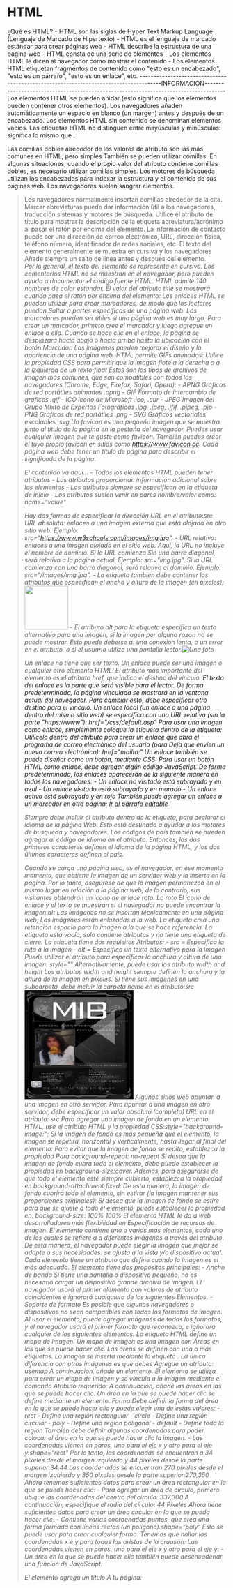 # HTML

¿Qué es HTML?
    - HTML son las siglas de Hyper Text Markup Language (Lenguaje de Marcado de Hipertexto)
    - HTML es el lenguaje de marcado estándar para crear páginas web
    - HTML describe la estructura de una página web
    - HTML consta de una serie de elementos
    - Los elementos HTML le dicen al navegador cómo mostrar el contenido
    - Los elementos HTML etiquetan fragmentos de contenido como "esto es un encabezado", "esto es un párrafo", "esto es un enlace", etc.
--------------------------------------------------------------------------------------INFORMACIÓN-------------------------------------------------------------------------------------
Los elementos HTML se pueden anidar (esto significa que los elementos pueden contener otros elementos).
Los navegadores añaden automáticamente un espacio en blanco (un margen) antes y después de un encabezado.
Los elementos HTML sin contenido se denominan elementos vacíos.
Las etiquetas HTML no distinguen entre mayúsculas y minúsculas: significa lo mismo que .<P><p>
Las comillas dobles alrededor de los valores de atributo son las más comunes en HTML, pero simples También se pueden utilizar comillas.
En algunas situaciones, cuando el propio valor del atributo contiene comillas dobles, es necesario utilizar comillas simples.
Los motores de búsqueda utilizan los encabezados para indexar la estructura y el contenido de sus páginas web.
Los navegadores suelen sangrar elementos.<blockquote>
Los navegadores normalmente insertan comillas alrededor de la cita.
Marcar abreviaturas puede dar información útil a los navegadores, traducción sistemas y motores de búsqueda.
Utilice el atributo de título para mostrar la descripción de la etiqueta abreviatura/acrónimo al pasar el ratón por encima del elemento.
La información de contacto puede ser una dirección de correo electrónico, URL, dirección física, teléfono número, identificador de redes sociales, etc.
El texto del elemento generalmente se muestra en cursiva y los navegadores Añade siempre un salto de línea antes y después del elemento.<address><address>
Por lo general, el texto del elemento se representa en cursiva.<cite>
Los comentarios HTML no se muestran en el navegador, pero pueden ayuda a documentar el código fuente HTML.
HTML admite 140 nombres de color estándar.
El valor del atributo title se mostrará cuando pasa el ratón por encima del elemento:
Los enlaces HTML se pueden utilizar para crear marcadores, de modo que los lectores puedan Saltar a partes específicas de una página web.
Los marcadores pueden ser útiles si una página web es muy larga.
Para crear un marcador, primero cree el marcador y luego agregue un enlace a ella.
Cuando se hace clic en el enlace, la página se desplazará hacia abajo o hacia arriba hasta la ubicación con el botón Marcador.
Las imágenes pueden mejorar el diseño y la apariencia de una página web.
HTML permite GIFs animados:
Utilice la propiedad CSS para permitir que la imagen flote a la derecha o a la izquierda de un texto:float
Estos son los tipos de archivos de imagen más comunes, que son compatibles con todos los navegadores (Chrome, Edge, Firefox, Safari, Opera):
    - APNG	Gráficos de red portátiles animados	.apng
    - GIF	Formato de intercambio de gráficos	.gif
    - ICO	Icono de Microsoft	.ico, .cur
    - JPEG	Imagen del Grupo Mixto de Expertos Fotográficos	.jpg, .jpeg, .jfif, .pjpeg, .pjp
    - PNG	Gráficos de red portátiles	.png
    - SVG	Gráficos vectoriales escalables	.svg
Un favicon es una pequeña imagen que se muestra junto al título de la página en la pestaña del navegador.
Puedes usar cualquier imagen que te guste como favicon. También puedes crear el tuyo propio favicon en sitios como https://www.favicon.cc.
Cada página web debe tener un título de página para describir el significado de la página.

<tagname> El contenido va aquí... </tagname>
    - Todos los elementos HTML pueden tener atributos
    - Los atributos proporcionan información adicional sobre los elementos
    - Los atributos siempre se especifican en la etiqueta de inicio
    - Los atributos suelen venir en pares nombre/valor como: name="value"

Hay dos formas de especificar la dirección URL en el atributo:src
    - URL absoluta: enlaces a una imagen externa que está alojada en otro sitio web. Ejemplo: src="https://www.w3schools.com/images/img.jpg".
    - URL relativa: enlaces a una imagen alojada en el sitio web. Aquí, la URL no incluye el nombre de dominio. Si la URL comienza Sin una barra diagonal, será relativa a la página actual. Ejemplo: src="img.jpg". Si la URL comienza con una barra diagonal, será relativa al dominio. Ejemplo: src="/images/img.jpg".
    - La etiqueta también debe contener los atributos que especifican el ancho y altura de la imagen (en píxeles):<img src="img.jpg" width="100px" height="100px">
    - El atributo alt para la etiqueta especifica un texto alternativo para una imagen, si la imagen por alguna razón no se puede mostrar. Esto puede deberse a: una conexión lenta, o un error en el atributo, o si el usuario utiliza una pantalla lector.<img src="img.jpg" alt="Una foto">

Un enlace no tiene que ser texto. Un enlace puede ser una imagen o cualquier otro elemento HTML!
El atributo más importante del elemento es el atributo href, que indica el destino del vínculo.<a>
El texto del enlace es la parte que será visible para el lector.
De forma predeterminada, la página vinculada se mostrará en la ventana actual del navegador. Para cambiar esto, debe especificar otro destino para el vínculo.
Un enlace local (un enlace a una página dentro del mismo sitio web) se especifica con una URL relativa (sin la parte "https://www"): href="/css/default.asp"
Para usar una imagen como enlace, simplemente coloque la etiqueta dentro de la etiqueta:<img><a>
Utilícelo dentro del atributo para crear un enlace que abra el programa de correo electrónico del usuario (para Deja que envíen un nuevo correo electrónico): href="mailto:"
Un enlace también se puede diseñar como un botón, mediante CSS:
Para usar un botón HTML como enlace, debe agregar algún código JavaScript.
De forma predeterminada, los enlaces aparecerán de la siguiente manera en todos los navegadores:
    - Un enlace no visitado está subrayado y en azul
    - Un enlace visitado está subrayado y en morado
    - Un enlace activo está subrayado y en rojo
También puede agregar un enlace a un marcador en otra página: <a href="html_demo.html#Edit">Ir al párrafo editable</a>

Siempre debe incluir el atributo dentro de la etiqueta, para declarar el idioma de la página Web. Esto está destinado a ayudar a los motores de búsqueda y navegadores.<html lang="en-US">
Los códigos de país también se pueden agregar al código de idioma en el atributo. Entonces, los dos primeros caracteres definen el idioma de la página HTML, y los dos últimos caracteres definen el país.

Cuando se carga una página web, es el navegador, en ese momento momento, que obtiene la imagen de un servidor web y la inserta en la página. Por lo tanto, asegúrese de que la imagen permanezca en el mismo lugar en relación a la página web, de lo contrario, sus visitantes obtendrán un icono de enlace roto. Lo roto El icono de enlace y el texto se muestran si el navegador no puede encontrar la imagen.alt
Las imágenes no se insertan técnicamente en una página web; Las imágenes están enlazadas a la web. La etiqueta crea una retención espacio para la imagen a la que se hace referencia.<img>
La etiqueta está vacía, solo contiene atributos y no tiene una etiqueta de cierre.</img>
La etiqueta tiene dos requisitos Atributos:<img>
    - src = Especifica la ruta a la imagen
    - alt = Especifica un texto alternativo para la imagen
Puede utilizar el atributo para especificar la anchura y altura de una imagen. style=""
Alternativamente, puede usar los atributo:width and height
Los atributos width and height siempre definen la anchura y la altura de la imagen en píxeles.
Si tiene sus imágenes en una subcarpeta, debe incluir la carpeta name en el atributo:src<img src="/HTML/Img/TarjetaHombresDeNegro.png" alt="Foto local" height="250px" width="250px"/>
Algunos sitios web apuntan a una imagen en otro servidor.
Para apuntar a una imagen en otro servidor, debe especificar un valor absoluto (completo) URL en el atributo: src
Para agregar una imagen de fondo en un elemento HTML, use el atributo HTML y la propiedad CSS:style="background-image:";
Si la imagen de fondo es más pequeña que el elemento, la imagen se repetirá, horizontal y verticalmente, hasta llegar al final del elemento:
Para evitar que la imagen de fondo se repita, establezca la propiedad Para.background-repeat: no-repeat
Si desea que la imagen de fondo cubra todo el elemento, debe puede establecer la propiedad en background-size:cover.
Además, para asegurarse de que todo el elemento esté siempre cubierto, establezca la propiedad en background-attachment:fixed:
De esta manera, la imagen de fondo cubrirá todo el elemento, sin estirar (la imagen mantener sus proporciones originales):
Si desea que la imagen de fondo se estire para que se ajuste a todo el elemento, puede establecer la propiedad en: background-size: 100% 100%
El elemento HTML le da a web desarrolladores más flexibilidad en Especificación de recursos de imagen.<picture>
El elemento contiene uno o varios más elementos, cada uno de los cuales se refiere a a diferentes imágenes a través del atributo. De esta manera, el navegador puede elegir la imagen que mejor se adapte a sus necesidades. se ajusta a la vista y/o dispositivo actual.<picture><source srcset="">
Cada elemento tiene un atributo que define cuándo la imagen es el más adecuado.<source media=()>
El elemento tiene dos propósitos principales:<picture>
    - Ancho de banda
        Si tiene una pantalla o dispositivo pequeño, no es necesario cargar un dispositivo grande archivo de imagen. El navegador usará el primer elemento con valores de atributo coincidentes e ignorará cualquiera de los siguientes Elementos.<source>
    - Soporte de formato
        Es posible que algunos navegadores o dispositivos no sean compatibles con todos los formatos de imagen. Al usar el elemento, puede agregar imágenes de todos los formatos, y el navegador usará el primer formato que reconozca, e ignorará cualquier de los siguientes elementos. <picture>
La etiqueta HTML <map> define un mapa de imagen. Un mapa de imagen es una imagen con Áreas en las que se puede hacer clic. Las áreas se definen con una o más etiquetas. <area>
La imagen se inserta mediante la etiqueta <img>. La única diferencia con otras imágenes es que debes Agregue un atributo: usemap
A continuación, añade un elemento.<map>
El elemento se utiliza para crear un mapa de imagen y se vincula a la imagen mediante el comando Atributo requerido:<map name="">
A continuación, añade las áreas en las que se puede hacer clic.
Un área en la que se puede hacer clic se define mediante un elemento.<area>
Forma
Debe definir la forma del área en la que se puede hacer clic y puede elegir una de estas valores:
    - rect - Define una región rectangular
    - circle - Define una región circular
    - poly - Define una región poligonal
    - default - Define toda la región
También debe definir algunas coordenadas para poder colocar el área en la que se puede hacer clic la imagen.
    - Las coordenadas vienen en pares, uno para el eje x y otro para el eje y.shape="rect"
        Por lo tanto, las coordenadas se encuentran a 34 píxeles desde el margen izquierdo y 44 píxeles desde la parte superior:34,44
        Las coordenadas se encuentran 270 píxeles desde el margen izquierdo y 350 píxeles desde la parte superior:270,350
        Ahora tenemos suficientes datos para crear un área rectangular en la que se puede hacer clic: <area shape="rect" coords="34, 44, 270, 350" href="#">
    - Para agregar un área de círculo, primero ubique las coordenadas del centro del círculo: 337,300
        A continuación, especifique el radio del círculo: 44 Píxeles
        Ahora tiene suficientes datos para crear un área circular en la que se pueda hacer clic: <area shape="circle" coords="337, 300, 44" href="#">
    - Contiene varias coordenadas puntos, que crea una forma formada con líneas rectas (un polígono).shape="poly" Esto se puede usar para crear cualquier forma.
        Tenemos que hallar las coordenadas x e y para todas las aristas de la cruasán:
        Las coordenadas vienen en pares, uno para el eje x y otro para el eje y: <area shape="poly" coords="140,121,181,116,204,160,204,222,191,270,140,329,85,355,58,352,37,322,40,259,103,161,128,147" href="croissant.htm">
    - Un área en la que se puede hacer clic también puede desencadenar una función de JavaScript.

El elemento agrega un título A tu página:<title>
El título debe describir el contenido y el significado de la página.
El título de la página es muy importante para la optimización de motores de búsqueda (SEO). El texto es utilizado por los algoritmos de los motores de búsqueda para decidir el orden Al enumerar páginas en los resultados de búsqueda.
El elemento:<title>
    - Define un título en la barra de herramientas del navegador
    - Proporciona un título para la página cuando se agrega a Favoritos
    - Muestra un título para la página en los resultados del motor de búsqueda


Las tablas HTML permiten a los desarrolladores web organizar los datos en filas y Columnas.
Una tabla en HTML consta de celdas de tabla dentro de filas y columnas.
Una celda de tabla puede contener todo tipo de elementos HTML: texto, imágenes, listas, enlaces, otras tablas, etc.
Puede tener tantas filas como desee en una tabla; Solo asegúrese de que el número de celdas sea el mismo en cada fila.
A veces desea que sus celdas sean celdas de encabezado de tabla. En esos casos, use la etiqueta en lugar de la etiqueta:<th>
De forma predeterminada, el texto de los elementos están en negrita y centrados, pero puedes cambiar eso con CSS. <th>
Las tablas HTML pueden tener bordes de diferentes estilos y formas
Para agregar un borde, use la propiedad border CSS en table y los elementos:th, td
Para evitar tener bordes dobles como en el ejemplo anterior, establezca la propiedad CSS en .border-collapsecollapse
Esto hará que las fronteras se colapsen en una sola frontera:
Las tablas HTML pueden tener diferentes tamaños para cada columna, fila o toda la mesa.
Para establecer el ancho de una tabla, agregue el atributo al elemento:<table style="">
El uso de un porcentaje como unidad de tamaño para un ancho significa ¿Qué tan ancho será este elemento en comparación con su elemento principal, que en este caso es el elemento.<body>
Para establecer la altura de una fila específica, agregue el atributo en un elemento de fila de tabla: <tr style="height:;">
Las tablas HTML pueden tener encabezados para cada columna o fila, o para muchas columnas o filas.
Puede tener un encabezado que abarque dos o más columnas.
Para hacer esto, use el atributo en el elemento:<th colspan="">
Puede agregar un título que sirva como encabezado para toda la tabla.
Para agregar un título a una tabla, use la etiqueta:<caption>
Las tablas HTML pueden ajustar el relleno dentro de las celdas, y también el espacio entre las celdas.
El relleno de celda es el espacio entre los bordes de la celda y el contenido de la celda.
De forma predeterminada, el relleno se establece en 0.
Para agregar relleno en las celdas de la tabla, use la propiedad CSS:padding
El espaciado de celdas es el espacio entre cada celda.
De forma predeterminada, el espacio se establece en 2 píxeles.
Para cambiar el espacio entre las celdas de la tabla, use la propiedad CSS en el elemento:<table style="border-spacing:;">
Las tablas HTML pueden tener celdas que se extienden a lo largo de varias filas y/o columnas.
Para hacer que una celda se extienda sobre varias columnas, use el atributo:colspan
Para hacer que una celda se extienda por varias filas, utilice el atributo:rowspan
--------------------------------------------------------------------------------------ESTRUCTURA--------------------------------------------------------------------------------------
- La declaración define que este documento es un documento HTML5<!DOCTYPE html>
- El elemento es el elemento raíz de un HTML página<html>
- El elemento contiene metainformación sobre el elemento Página HTML<head>
- El elemento especifica un título para el elemento Página HTML (que se muestra en la barra de título del navegador o en la pestaña de la página)<title>
- El elemento define el elemento cuerpo del documento, y es un contenedor para todo el contenido visible, como encabezados, párrafos, imágenes, hipervínculos, tablas, listas, etc.<body>
-----------------------------------------------------------------------------------ETIQUETAS PRINCIPALES------------------------------------------------------------------------------
Los encabezados HTML se definen con las etiquetas hasta.<h1><h6>
Los párrafos HTML se definen con la etiqueta:<p>
Los enlaces HTML se definen con la etiqueta:<a> / El destino del vínculo se especifica en el atributo. href
Las imágenes HTML se definen con la etiqueta.<img>
La etiqueta define un salto de línea y es un elemento vacío sin una etiqueta de cierre:<br>
La etiqueta define un hipervínculo. El atributo especifica la dirección URL de la página El enlace va a:<a href="">
La etiqueta se utiliza para incrustar un imagen en una página HTML. El atributo Especifica la ruta de acceso a la imagen que se va a mostrar:<img src="">
Los atributos width y height proporcionan información sobre el tamaño de las imágenes<img width="" height="">
El atributo alt proporciona un texto alternativo para una imagen <img alt="">
El atributo se utiliza para agregar estilos a un elemento, como el color, la fuente, el tamaño, etc.style="propiedad:valor;"
El atributo de la etiqueta declara el idioma de la página web<html lang="">
El atributo define alguna información sobre un elemento title=""
El elemento se utiliza para separar el contenido (o definir un cambio) en un HTML página:<hr>
El elemento HTML define el texto preformateado.<pre>
    - <b> - Texto en negrita
    - <strong> - Texto importante
    - <i> - Texto en cursiva
    - <em> - Texto enfatizado
    - <mark> - Texto marcado
    - <small> - Texto más pequeño
    - <del> - Texto eliminado
    - <ins> - Texto insertado
    - <sub> - Texto en subíndice
    - <sup> - Texto en superíndice
El elemento HTML define una sección que se cita de otra fuente.<blockquote>
La etiqueta HTML define una cita corta.<q>
La etiqueta HTML define una abreviatura o un acrónimo, como "HTML", "CSS", "Sr.", "Dr.", "Lo antes posible", "Cajero automático".<abbr>
La etiqueta HTML define la información de contacto del autor/propietario de un documento o un artículo.<address>
La etiqueta HTML define el título de un trabajo creativo (por ejemplo, un libro, un poema, una canción, una película, una pintura, una escultura, etc.).<cite>
La etiqueta HTML se utiliza para anular La dirección actual del texto:<bdo>
El atributo especifica dónde abrir el documento vinculado.target
    - _self -Predeterminado. Abre el documento en la misma ventana/pestaña en la que se hizo clic
    - _blank - Abre el documento en una nueva ventana o pestaña
    - _parent - Abre el documento en el marco principal
    - _top - Abre el documento en el cuerpo completo de la ventana
Utilice el atributo (id="value") para definir marcadores en una página
La etiqueta HTML se utiliza para incrustar un imagen en una página web.<img>
<img> Define una imagen
<map> Define un mapa de imagen
<area> Define un área en la que se puede hacer clic dentro de un mapa de imagen
<picture> Define un contenedor para varios recursos de imagen
El elemento HTML permite para mostrar diferentes imágenes para diferentes dispositivos o tamaños de pantalla.<picture>
<table> Define una tabla
    - <th> Define una celda de encabezado en una tabla
    - <tr> Define una fila en una tabla
    - <td> Define una celda o columna en una tabla
    - <caption> Define un título de tabla
    - <colgroup> Especifica un grupo de una o varias columnas de una tabla para dar formato
    - <col> Especifica las propiedades de columna de cada columna de un <colgroup> elemento
    - <thead> Agrupa el contenido del encabezado en una tabla
    - <tbody> Agrupa el contenido del cuerpo en una tabla
    - <tfoot> Agrupa el contenido del pie de página en una tabla
-----------------------------------------------------------------------------------CURIOSIDADES---------------------------------------------------------------------------------------
ctrl + U = Ver código de una página
--------------------------------------------------------------------------------------ETIQUETAS---------------------------------------------------------------------------------------
<!--...--> Define un comentario
<!DOCTYPE> Define el tipo de documento
<a> Define un hipervínculo
<abbr> Define una abreviatura o un acrónimo
<acronym> No es compatible con HTML5. <abbr> Úselo en su lugar para definir un acrónimo.
<address> Define la información de contacto del autor/propietario de un documento
<applet> No es compatible con HTML5. Use <embed> o <object> en su lugar para definir un applet incrustado.
<area> Define un área dentro de un mapa de imagen
<article> Define un artículo
<aside> Define el contenido aparte del contenido de la página
<audio> Define el contenido de sonido incrustado
<b> Define el texto en negrita
<base> Especifica la dirección URL o el destino base para todas las direcciones URL relativas de un documento
<basefont> No es compatible con HTML5. En su lugar, usa CSS para especificar un color, un tamaño y una fuente predeterminados para todo el texto de un documento.
<bdi> Aísla una parte del texto que podría tener un formato diferente al de otro texto fuera de ella
<bdo> Anula la dirección actual del texto
<big> No es compatible con HTML5. En su lugar, usa CSS para definir texto grande
<blockquote> Define una sección que se cita de otra fuente
<body> Define el cuerpo del documento
<br> Define un solo salto de línea
<button> Define un botón en el que se puede hacer clic
<canvas> Se utiliza para dibujar gráficos, sobre la marcha, a través de secuencias de comandos (generalmente JavaScript)
<caption> Define un título de tabla
<center> No es compatible con HTML5. En su lugar, usa CSS para definir el texto centrado
<cite> Define el título de una obra
<code> Define un fragmento de código informático
<col> Especifica las propiedades de columna de cada columna de un <colgroup> elemento
<colgroup> Especifica un grupo de una o varias columnas de una tabla para dar formato
<data> Agrega una traducción legible por máquina de un contenido determinado
<datalist> Especifica una lista de opciones predefinidas para los controles de entrada
<dd> Define una descripción/valor de un término en una lista de descripciones
<del> Define el texto que se ha eliminado de un documento
<details> Define detalles adicionales que el usuario puede ver u ocultar
<dfn> Especifica un término que se va a definir dentro del contenido
<dialog> Define un cuadro de diálogo o una ventana
<dir> No es compatible con HTML5. <ul> Úselo en su lugar para definir una lista de directorios
<div> Define una sección en un documento
<dl> Define una lista de descripciones
<dt> Define un término/nombre en una lista de descripciones
<em> Define el texto enfatizado
<embed> Define un contenedor para una aplicación externa
<fieldset> Agrupa elementos relacionados en un formulario
<figcaption> Define un título para un <figure> elemento
<figure> Especifica el contenido autónomo
<font> No es compatible con HTML5. En su lugar, usa CSS para definir la fuente, el color y el tamaño del texto
<footer> Define un pie de página para un documento o sección
<form> Define un formulario HTML para la entrada del usuario
<frame> No es compatible con HTML5. Define una ventana (un marco) en un conjunto de marcos
<frameset> No es compatible con HTML5. Define un conjunto de fotogramas
<h1> <h6> Define encabezados HTML
<head> Contiene metadatos/información para el documento
<header> Define un encabezado para un documento o sección
<hgroup> Define un encabezado y contenido relacionado
<hr> Define un cambio temático en el contenido
<html> Define la raíz de un documento HTML
<i> Define una parte del texto en una voz o estado de ánimo alternativo
<iframe> Define una ventana en línea
<img> Define una imagen
<input> Define un control de entrada
<ins> Define un texto que se ha insertado en un documento
<kbd> Define la entrada del teclado
<label> Define una etiqueta para un <input> elemento
<legend> Define un título para un <fieldset> elemento
<li> Define un elemento de lista
<link> Define la relación entre un documento y un recurso externo (más utilizado para vincular a hojas de estilo)
<main> Especifica el contenido principal de un documento
<map> Define un mapa de imagen
<mark> Define texto marcado/resaltado
<menu> Define una lista desordenada
<meta> Define metadatos sobre un documento HTML
<meter> Define una medida escalar dentro de un rango conocido (un medidor)
<nav> Define los vínculos de navegación
<noframes> No es compatible con HTML5. Define un contenido alternativo para los usuarios que no admiten marcos
<noscript> Define un contenido alternativo para los usuarios que no admiten scripts del lado del cliente
<object> Define un contenedor para una aplicación externa
<ol> Define una lista ordenada
<optgroup> Define un grupo de opciones relacionadas en una lista desplegable
<option> Define una opción en una lista desplegable
<output> Define el resultado de un cálculo
<p> Define un párrafo
<param> Define un parámetro para un objeto
<picture> Define un contenedor para varios recursos de imagen
<pre> Define texto preformateado
<progress> Representa el progreso de una tarea
<q> Define una cita corta
<rp> Define lo que se va a mostrar en los navegadores que no admiten anotaciones de ruby
<rt> Define una explicación/pronunciación de caracteres (para tipografía de Asia Oriental)
<ruby> Define una anotación de rubí (para tipografía de Asia Oriental)
<s> Define el texto que ya no es correcto
<samp> Define la salida de ejemplo de un programa informático
<script> Define una secuencia de comandos del lado cliente
<search> Define una sección de búsqueda
<section> Define una sección en un documento
<select> Define una lista desplegable
<small> Define texto más pequeño
<source> Define varios recursos multimedia para elementos multimedia (<video> y <audio>)
<span> Define una sección en un documento
<strike> No es compatible con HTML5. Use <del> o <s> en su lugar para definir el texto tachado
<strong> Define el texto importante
<style> Define la información de estilo de un documento
<sub> Define texto con subíndices
<summary> Define un encabezado visible para un <details> elemento
<sup> Define texto en superíndice
<svg> Define un contenedor para gráficos SVG
<table> Define una tabla
<tbody> Agrupa el contenido del cuerpo en una tabla
<td> Define una celda en una tabla
<template> Define un contenedor para el contenido que debe ocultarse cuando se carga la página
<textarea> Define un control de entrada de varias líneas (área de texto)
<tfoot> Agrupa el contenido del pie de página en una tabla
<th> Define una celda de encabezado en una tabla
<thead> Agrupa el contenido del encabezado en una tabla
<time> Define una hora específica (o fecha y hora)
<title> Define un título para el documento
<tr> Define una fila en una tabla
<track> Define pistas de texto para elementos multimedia (<video> y <audio>)
<tt> No es compatible con HTML5. En su lugar, usa CSS para definir el texto del teletipo
<u> Define parte del texto que no está articulado y tiene un estilo diferente al texto normal
<ul> Define una lista desordenada
<var> Define una variable
<video> Define el contenido de vídeo incrustado
<wbr> Define un posible salto de línea
--------------------------------------------------------------------------------------ATRIBUTOS---------------------------------------------------------------------------------------
Atributo/Etiqueta/Función
accept <input> Especifica los tipos de archivos que acepta el servidor (solo para type="file")
accept-charset <form> Especifica las codificaciones de caracteres que se van a utilizar para el envío del formulario
accesskey Atributos globales Especifica una tecla de método abreviado para activar/enfocar un elemento
action <form> Especifica dónde enviar los datos del formulario cuando se envía un formulario
align No es compatible con HTML 5.	Especifica la alineación según los elementos circundantes. Usa CSS en su lugar
alt <area>, <img>, <input> Especifica un texto alternativo cuando el elemento original no se muestra
async <script> Especifica que la secuencia de comandos se ejecuta de forma asincrónica (solo para secuencias de comandos externas)
autocomplete <form>, <input> especifica si el <form> o el <input> elemento debe tener habilitado el autocompletado
autofocus <button>, <input>, <select>, <textarea> Especifica que el elemento debe obtener el foco automáticamente cuando se cargue la página
autoplay <audio>, <video> especifica que el audio/video comenzará a reproducirse tan pronto como esté listo
bgcolor No es compatible con HTML 5.	Especifica el color de fondo de un elemento. Usa CSS en su lugar
border No es compatible con HTML 5.	Especifica la anchura del borde de un elemento. Usa CSS en su lugar
charset <meta>, <script> especifica la codificación de caracteres
checked <input> Especifica que un <input> elemento debe ser preseleccionado cuando se carga la página (para type="checkbox" o type="radio")
cite <blockquote>, <del>, <ins>, <q> Especifica una URL que explica el texto entre comillas/eliminado/insertado
class Atributos globales Especifica uno o más nombres de clase para un elemento (hace referencia a una clase en una hoja de estilos)
color No es compatible con HTML 5.	Especifica el color del texto de un elemento. Usa CSS en su lugar
cols <textarea> Especifica la anchura visible de un área de texto
colspan <td>, <th> especifica el número de columnas que debe abarcar una celda de tabla
content <meta> Proporciona el valor asociado con el atributo http-equiv o name
contenteditable Atributos globales Especifica si el contenido de un elemento es editable o no
controles <audio>, <video> Especifica que se deben mostrar los controles de audio/vídeo (como un botón de reproducción/pausa, etc.)
coords <area> Especifica las coordenadas del área
data <object> Especifica la dirección URL del recurso que utilizará el objeto
data-* Atributos globales Se utiliza para almacenar datos personalizados privados de la página o aplicación
datetime <del>, <ins>, <time> Especifica la fecha y la hora
default <track> Especifica que la pista debe habilitarse si las preferencias del usuario no indican que otra pista sería más apropiada
defer <script> Especifica que la secuencia de comandos se ejecuta cuando la página ha terminado de analizarse (solo para secuencias de comandos externas)
dir Atributos globales Especifica la dirección del texto para el contenido de un elemento
dirname <input>, <textarea> especifica que se enviará la dirección del texto
disabled <button>, <fieldset>, <input>, <optgroup>, <option>, <select>, <textarea> Especifica que el elemento/grupo de elementos especificado debe estar deshabilitado
download <a>, <area> especifica que el destino se descargará cuando un usuario haga clic en el hipervínculo
draggable Atributos globales Especifica si un elemento se puede arrastrar o no
enctype <form> Especifica cómo se deben codificar los datos del formulario al enviarlos al servidor (solo para method="post")
enterkeyhint Atributos globales Especifica el texto de la tecla Intro en un teclado virtual
for <label>, <output> especifica a qué elemento(s) de formulario está enlazado una etiqueta/cálculo
form <button>, <fieldset>, <input>, <label>, <meter>, <object>, <output>, <select>, <textarea> Especifica el nombre del formulario al que pertenece el elemento
formaction <button>, <input> especifica dónde enviar los datos del formulario cuando se envía un formulario. Solo para type="submit"
headers <td>, <th> especifica una o más celdas de encabezado con las que está relacionada una celda
height <canvas>, <embed>, <iframe>, <img>, <input>, <object>, <video> Especifica la altura del elemento
hidden Atributos globales Especifica que un elemento aún no es relevante o que ya no lo es.
high <meter> Especifica el intervalo que se considera un valor alto
href <a>, <area>, <base>, <link> Especifica la URL de la página a la que va el enlace
hreflang <a>, <area>, <link> Especifica el idioma del documento vinculado
http-equiv <meta> Proporciona un encabezado HTTP para la información/valor del atributo de contenido
id Atributos globales Especifica un identificador único para un elemento
inert Atributos globales Especifica que el navegador debe ignorar esta sección
inputmode Atributos globales Especifica el modo de un teclado virtual
ismap <img> Especifica una imagen como un mapa de imágenes del lado del servidor
kind <track> Especifica el tipo de pista de texto
label <track>, <option>, <optgroup> Especifica el título de la pista de texto
lang Atributos globales Especifica el idioma del contenido del elemento
list <input> Hace referencia a un elemento <datalist> que contiene opciones predefinidas para un <input> elemento
loop <audio>, <video> Especifica que el audio/vídeo comenzará de nuevo, cada vez que finalice
low <meter> Especifica el intervalo que se considera un valor bajo
max <input>, <meter>, <progress> Especifica el valor máximo
maxlength <input>, <textarea> especifica el número máximo de caracteres permitidos en un elemento
media  <a>, <area>, <link>, <source>, <style> Especifica para qué medio/dispositivo está optimizado el documento vinculado
method <form> Especifica el método HTTP que se va a utilizar al enviar datos de formulario
min <input>, <meter> especifica un valor mínimo
multiple <input>, <select> especifica que un usuario puede introducir más de un valor
muted <video>, <audio> especifica que la salida de audio del vídeo debe estar silenciada
name <button>, <fieldset>, <form>, <iframe>, <input>, <map>, <meta>, <object>, <output>, <param>, <select>, <textarea> especifica el nombre del elemento
novalidate <form> Especifica que el formulario no debe validarse cuando se envía
onabort <audio>, <embed>, <img>, <object>, <video> Script que se ejecutará al abortar
onafterprint <body> Script que se ejecutará después de imprimir el documento
onbeforeprint <body> Script que se ejecutará antes de imprimir el documento
onbeforeunload <body> Script que se ejecutará cuando el documento esté a punto de descargarse
onblur Todos los elementos visibles. Script que se ejecutará cuando el elemento pierda el foco
oncanplay <audio>, <embed>, <object>, <video>, Script que se ejecutará cuando un archivo esté listo para comenzar a reproducirse (cuando se haya almacenado en búfer lo suficiente como para comenzar)
oncanplaythrough <audio>, <video> Script que se ejecutará cuando un archivo se pueda reproducir hasta el final sin hacer una pausa para el almacenamiento en búfer
onchange Todos los elementos visibles. Script que se ejecutará cuando se cambie el valor del elemento
onclick  en Todos los elementos visibles. Script que se ejecutará cuando se haga clic en el elemento
oncontextmenu Todos los elementos visibles. Script que se ejecutará cuando se active un menú contextual
oncopy Todos los elementos visibles. Script que se ejecutará cuando se copie el contenido del elemento
oncuechange <track> Script que se ejecutará cuando la cue cambie en un <track> elemento
oncut Todos los elementos visibles.	Script que se ejecutará cuando se corte el contenido del elemento
ondblclick Todos los elementos visibles. Script que se ejecutará cuando se haga doble clic en el elemento
ondrag Todos los elementos visibles. Script que se ejecutará cuando se arrastre el elemento
ondragend Todos los elementos visibles.	Script que se ejecutará al final de una operación de arrastre
ondragenter Todos los elementos visibles. Script que se ejecutará cuando un elemento se haya arrastrado a un destino de colocación válido
ondragleave Todos los elementos visibles. Script que se ejecutará cuando un elemento abandone un destino de colocación válido
ondragover Todos los elementos visibles.	Secuencia de comandos que se ejecutará cuando se arrastre un elemento sobre un destino de colocación válido
ondragstart Todos los elementos visibles. Script que se ejecutará al inicio de una operación de arrastre
ondrop Todos los elementos visibles. Script que se ejecutará cuando se suelte el elemento arrastrado
ondurationchange <audio>, <video> Script que se ejecutará cuando cambie la longitud de los medios
onemptyted <audio>, <video> Script que se ejecutará cuando suceda algo malo y el archivo de repente no esté disponible (como se desconecta inesperadamente)
onended <audio>, <video> Script que se ejecutará cuando el medio haya llegado al final (un evento útil para mensajes como "gracias por escuchar")
onerror <audio>, <body>, <embed>, <img>, <object>, <script>, <style>, <video> Script que se ejecutará cuando se produzca un error
onfocus Todos los elementos visibles. Script que se ejecutará cuando el elemento tenga el foco
onhashchange <body> Script que se ejecutará cuando se hayan producido cambios en la parte de anclaje de una URL
oninput Todos los elementos visibles. Script que se ejecutará cuando el elemento reciba la entrada del usuario
oninvalid Todos los elementos visibles.	Script que se ejecutará cuando el elemento no sea válido
onkeydown Todos los elementos visibles.	Script que se ejecutará cuando un usuario presione una tecla
onkeypress Todos los elementos visibles. Script que se ejecutará cuando un usuario presione una tecla
onkeyup Todos los elementos visibles.	Script que se ejecutará cuando un usuario libere una clave
onload <body>, <iframe>, <img>, <input>, <link>, <script>, <style> Script que se ejecutará cuando el elemento termine de cargarse
onloadeddata <audio>, <video> Script que se ejecutará cuando se carguen los datos multimedia
onloadedmetadata <audio>, <video> Script que se ejecutará cuando se carguen los metadatos (como las dimensiones y la duración)
onloadstart <audio>, Script que se <video> ejecutará justo cuando el archivo comience a cargarse antes de que se cargue nada
onmousedown Todos los elementos visibles. Script que se ejecutará cuando se presione un botón del mouse sobre un elemento
onmousemove Todos los elementos visibles. Script que se ejecutará siempre que el puntero del ratón se mueva sobre un elemento
onmouseout Todos los elementos visibles. Script que se ejecutará cuando el puntero del mouse se mueva fuera de un elemento
onmouseover Todos los elementos visibles. Script que se ejecutará cuando un puntero del ratón se mueva sobre un elemento
onmouseup Todos los elementos visibles. Script que se ejecutará cuando se suelte un botón del ratón sobre un elemento
onmousewheel Todos los elementos visibles. Script que se ejecutará cuando se desplace la rueda del ratón sobre un elemento
onoffline <body> Script que se ejecutará cuando el navegador comience a funcionar sin conexión
ononline <body> Script que se ejecutará cuando el navegador comience a funcionar en línea
onpagehide <body> Script que se ejecutará cuando un usuario navegue fuera de una página
onpageshow <body> Script que se ejecutará cuando un usuario navegue a una página
onpaste Todos los elementos visibles. Script que se ejecutará cuando el usuario pegue algún contenido en un elemento
onpause <audio>, <video> secuencia de comandos que se ejecutará cuando el usuario o mediante programación ponga en pausa el medio
onplay <audio>, <video> Script que se ejecutará cuando el medio haya comenzado a reproducirse
onplaying <audio>, <video> Script que se ejecutará cuando el medio haya comenzado a reproducirse
onpopstate <body> Script que se ejecutará cuando cambie el historial de la ventana.
onprogress <audio>, <video> Script que se ejecutará cuando el navegador esté en el proceso de obtener los datos multimedia
onratechange <audio>, <video> Script que se ejecutará cada vez que cambie la velocidad de reproducción (como cuando un usuario cambia a un modo de cámara lenta o avance rápido).
onreset <form> Secuencia de comandos que se ejecutará cuando se haga clic en un botón de restablecimiento en un formulario.
onresize <body> Script que se ejecutará cuando se cambie el tamaño de la ventana del navegador.
onscroll Todos los elementos visibles.	Script que se ejecutará cuando se desplace la barra de desplazamiento de un elemento
onsearch <input> Script que se ejecutará cuando el usuario escriba algo en un campo de búsqueda (para <input type="search">)
onseeked <audio>, <video> Script que se ejecutará cuando el atributo seeking se establezca en false, lo que indica que la búsqueda ha finalizado
onseeking <audio>, <video> Script que se ejecutará cuando el atributo seeking se establezca en true, lo que indica que la búsqueda está activa
onselect Todos los elementos visibles.	Script que se ejecutará cuando se seleccione el elemento
onstalled <audio>, <video> Script que se ejecutará cuando el navegador no pueda obtener los datos multimedia por cualquier motivo
onstorage <body> Script que se ejecutará cuando se actualice un área de almacenamiento web
onsubmit <form> Script que se ejecutará cuando se envíe un formulario
onsuspend <audio>, <video> El script que se ejecutará cuando se obtengan los datos multimedia se detiene antes de que se cargue por completo por cualquier motivo
ontimeupdate <audio>, <video> Script que se ejecutará cuando la posición de reproducción haya cambiado (como cuando el usuario avanza rápidamente a un punto diferente en el medio)
ontoggle <details> Script que se ejecutará cuando el usuario abra o cierre el <details> elemento
onunload <body> Script que se ejecutará cuando se haya descargado una página (o se haya cerrado la ventana del navegador)
onvolumechange <audio>, <video> Script que se ejecutará cada vez que se cambie el volumen de un vídeo/audio
onwaiting  <audio>, <video> script que se ejecutará cuando el medio se haya pausado pero se espera que se reanude (como cuando el medio se detiene para almacenar en búfer más datos)
onwheel Todos los elementos visibles. Script que se ejecutará cuando la rueda del ratón se mueva hacia arriba o hacia abajo sobre un elemento
open <details> Especifica que los detalles deben ser visibles (abiertos) para el usuario
optimum <meter> Especifica cuál es el valor óptimo para el medidor
pattern <input> Especifica una expresión regular <input> con la que se comprueba el valor de un elemento
placeholder <input>, <textarea> marcador de posición que especifica una sugerencia breve que describe el valor esperado del elemento
popover Atributos globales Especifica un elemento popover
popovertarget <button>, <input> especifica el elemento popover que se va a invocar
popovertargetaction <button>, <input> especifica lo que sucede con el elemento popover cuando se hace clic en el botón
poster <video> Especifica una imagen que se mostrará mientras se descarga el vídeo o hasta que el usuario pulse el botón de reproducción
preload <audio>, <video> Especifica si el autor cree que el audio/vídeo debe cargarse cuando se cargue la página y cómo lo hace.
readonly <input>, <textarea> especifica que el elemento es de solo lectura
rel <a>, <area>, <form>, <link> Especifica la relación entre el documento actual y el documento vinculado
required <input>, <select>, <textarea> Especifica que el elemento debe completarse antes de enviar el formulario
reversed <ol> Especifica que el orden de la lista debe ser descendente (9,8,7...)
rows <textarea> Especifica el número visible de líneas en un área de texto
rowspan <td>, <th> especifica el número de filas que debe abarcar una celda de tabla
sandbox <iframe> sandbox Habilita un conjunto adicional de restricciones para el contenido de un <iframe>archivo
scope <th> Especifica si una celda de encabezado es un encabezado para una columna, fila o grupo de columnas o filas
select <option> Especifica que se debe preseleccionar una opción cuando se cargue la página
shape <area> Especifica la forma del área
size <input>, <select> especifica el ancho, en caracteres (para <input>) o especifica el número de opciones visibles (para <select>)
sizes , <img><link>, <source> Especifica el tamaño del recurso vinculado
span <col>, <colgroup> especifica el número de columnas que se van a abarcar
spellcheck Atributos globales Especifica si se va a revisar la ortografía y la gramática del elemento o no.
src <audio>, <embed>, <iframe>, <img>, <input>, <script>, <source>, <track>, <video> Especifica la dirección URL del archivo multimedia
srcdoc <iframe> Especifica el contenido HTML de la página que se mostrará en el archivo <iframe>
srclang <track> Especifica el idioma de los datos de texto de la pista (requerido si kind="subtitles")
srcset <img>, <source> especifica la dirección URL de la imagen que se va a utilizar en diferentes situaciones
start <ol> Especifica el valor de inicio de una lista ordenada
step <input> Especifica los intervalos numéricos válidos para un campo de entrada
style Atributos globales Especifica un estilo CSS en línea para un elemento
tabindex Atributos globales Especifica el orden de tabulación de un elemento
target <a>, <area>, <base>, <form> Especifica el destino de dónde abrir el documento vinculado o dónde enviar el formulario
title Atributos globales Especifica información adicional sobre un elemento
translate Atributos globales Especifica si el contenido de un elemento debe traducirse o no
type <a>, <button>, <embed>, <input>, <link>, <menu>, <object>, <script>, <source>, <style> especifica el tipo del elemento
usemap <img>, <object> especifica una imagen como mapa de imagen del lado del cliente
value <button>, <input>, <li>, <option>, <meter>, <progress>, <param> Especifica el valor del elemento
width <canvas>, <embed>, <iframe>, <img>, <input>, <object>, <video> Especifica la anchura del elemento
wrap <textarea> Especifica cómo se debe ajustar el texto de un área de texto cuando se envía en un formulario
---------------------------------------------------------------------------------------IDIOMAS----------------------------------------------------------------------------------------
Idioma/ISO
Abjasio ab
Afar aa
Afrikáans af
Akan ak
Albanés sq
Alemán de
Amhárico am
Árabe ar
Aragonés an
Armenio hy
Asamés as
Avar av
Avesta ae
Aymara ay
Azerí az
Bambara bm
Bashkir ba
Bengalí (Bangla) bn
Bielorruso be
Birmano my
Bislama bi
Bosnio bs
Bretón br
Búlgaro bg
Catalán ca
Chamorro ch
Checheno ce
Cheroqui ch
Chewa, Chichewa, Nyanja ny
Chino zh
Chino (simplificado) zh-Hans
Chino (tradicional) zh-Hant
Chuvasio cv
Cingalés si
Coreano ko
Corso co
Cree cr
Croata hr
Danés da
Divehi, Dhivehi, Maldivo dv
Edo io
Efiopio ee
Egipcio eg
Escocés (gaélico) gd
Eslovaco sk
Esloveno sl
Español es
Esperanto eo
Estonio et
Euskera eu
Feroés fo
Fijiano fj
Finlandés fi
Francés fr
Frisón fy
Fulah, Fula, Pulaar, Pular ff
Gaélico (manés) gv
Galés cy
Gallego gl
Georgiano ka
Griego el
Groenlandés kl
Guaraní gn
Gujarati gu
Hausa ha
Hawaiano hw
Hebreo he
Herero hz
Hindi hi
Hiri Motu ho
Hmong hm
Holandés nl
Húngaro hu
Igbo ig
Ilocano il
Indonesio id, in
Inglés en
Interlingua ia
Interlingue ie
Inuktitut iu
Inupiaq ik
Irlandés ga
Islandés is
Italiano it
Japonés ja
Javanés jv
Kannada kn
Kanuri kr
Kashmiri ks
Kazajo kk
Khmer km
Kikuyu ki
Kinyarwanda (Ruanda) rw
Kirguís ky
Kirundi rn
Komi kv
Kongo kg
Kurdo ku
Kwanyama kj
Lao lo
Latín la
Letón (letón) lv
Limburgués (limburgués) li
Lingala ln
Lituano lt
Luba-Katanga lu
Luganda, Ganda lg
Luxemburgués lb
Macedonio mk
Malayo ms
Malayalam ml
Malgache mg
Maltés mt
Maorí mi
Maratí mr
Marshalés mh
Moldavo mo
Mongol mn
Nauruano na
Navajo nv
Ndonga ng
Neerlandés nl
Nepalí ne
Nórdico antiguo no
Noruego no
Noruego bokmål nb
Noruego nynorsk nn
Nuosu ii
Occitano oc
Ojibwe oj
Oriya or
Oromo (Afaan Oromo) om
Osético os
Pali pi
Pastún, Pasto ps
Persa (farsi) fa
Polaco pl
Portugués pt
Punjabi (oriental) pa
Quechua qu
Retorrománico rm
Rumano ro
Ruso ru
Sami se
Samoano sm
Sango sg
Sánscrito sa
Serbio sr
Serbocroata sh
Sesotho st
Setsuana tn
Shona sn
Sichuan Yi ii
Sindi sd
Siswati ss
Somali so
Sotho meridional st
Suajili (kiswahili) sw
Sueco sv
Sundanés su
Tagalo tl
Tahitiano ty
Tailandés th
Tailandés th
Tajik tg
Tamil ta
Tártaro tt
Tayiko tg
Telugu te
Tibetano bo
Tigriña ti
Tongano to
Tsonga ts
Turco tr
Turkmeno tk
Twi tw
Ucraniano uk
Uigur ug
Urdu ur
Uzbeko uz
Venda ve
Vietnamita vi
Volapük vo
Wallon wa
Wolof wo
Xhosa xh
Yiddish yi, ji
Yoruba yo
Zulú zu
Zulú zu
---------------------------------------------------------------------------------------PAÍSES-----------------------------------------------------------------------------------------
País/ISO
AFGANISTÁN AF
ALBANIA AL
ALEMANIA DE
ANDORRA AD
ANGOLA AO
ANGUILLA AI
ANTÁRTIDA AQ
ANTIGUA Y BARBUDA AG
ARABIA SAUDITA SA
ARGELIA DZ
ARGENTINA AR
ARMENIA AM
ARUBA AW
AUSTRALIA AU
AUSTRIA AT
AZERBAIYÁN AZ
BAHAMAS BS
BANGLADÉS BD
BARBADOS BB
BARÉIN BH
BÉLGICA BE
BELICE BZ
BENÍN BJ
BERMUDAS BM
BIELORRUSIA BY
BIRMANIA (MYANMAR) MM
BOLIVIA BO
BOSNIA Y HERZEGOVINA BA
BOTSUANA BW
BRASIL BR
BRUNÉI BN
BULGARIA BG
BURKINA FASO BF
BURUNDI BI
BUTÁN BT
CABO VERDE CV
CAMBOYA KH
CAMERÚN CM
CANADÁ CA
CATAR QA
CHAD TD
CHILE CL
CHINA CN
CHIPRE CY
CIUDAD DEL VATICANO VA
COLOMBIA CO
COMORAS KM
CONGO CG
CONGO, REPÚBLICA DEMOCRÁTICA DEL CD
COREA DEL NORTE KP
COREA DEL SUR KR
COSTA DE MARFIL CI
COSTA RICA CR
CROACIA HR
CUBA CU
DINAMARCA DK
DOMINICA DM
ECUADOR EC
EGIPTO EG
EL SALVADOR SV
EMIRATOS ÁRABES UNIDOS AE
ERITREA ER
ESLOVAQUIA SK
ESLOVENIA SI
ESPAÑA ES
ESTADOS UNIDOS US
ESTONIA EE
ETIOPÍA ET
FILIPINAS PH
FINLANDIA FI
FIYI FJ
FRANCIA FR
GABÓN GA
GAMBIA GM
GEORGIA GE
GHANA GH
GIBRALTAR GI
GRANADA GD
GRECIA GR
GROENLANDIA GL
GUADALUPE GP
GUAM GU
GUATEMALA GT
GUAYANA FRANCESA GF
GUERNSEY GG
GUINEA GN
GUINEA ECUATORIAL GQ
GUINEA-BISÁU GW
GUYANA GY
HAITÍ HT
HONDURAS HN
HONG KONG HK
HUNGRÍA HU
INDIA IN
INDONESIA ID
IRÁN IR
IRAQ IQ
IRLANDA IE
ISLA BOUVET BV
ISLA DE MAN IM
ISLA DE NAVIDAD CX
ISLA NORFOLK NF
ISLANDIA IS
ISLAS ÅLAND AX
ISLAS CAIMÁN KY
ISLAS COCOS (KEELING) CC
ISLAS COOK CK
ISLAS FEROE FO
ISLAS GEORGIAS DEL SUR Y SANDWICH DEL SUR GS
ISLAS HEARD Y MCDONALD HM
ISLAS MALVINAS FK
ISLAS MARIANAS DEL NORTE MP
ISLAS MARSHALL MH
ISLAS PITCAIRN PN
ISLAS SALOMÓN SB
ISLAS TURCAS Y CAICOS TC
ISLAS ULTRAMARINAS DE ESTADOS UNIDOS UM
ISLAS VÍRGENES BRITÁNICAS VG
ISLAS VÍRGENES DE LOS ESTADOS UNIDOS VI
ISRAEL IL
ITALIA IT
JAMAICA JM
JAPÓN JP
JERSEY JE
JORDANIA JO
KAZAJISTÁN KZ
KENIA KE
KIRGUISTÁN KG
KIRIBATI KI
KOSOVO XK
KUWAIT KW
LAOS LA
LESOTO LS
LETONIA LV
LÍBANO LB
LIBERIA LR
LIBIA LY
LIECHTENSTEIN LI
LITUANIA LT
LUXEMBURGO LU
MACAO MO
MACEDONIA MK
MADAGASCAR MG
MALASIA MY
MALAUI MW
MALDIVAS MV
MALÍ ML
MALTA MT
MARRUECOS MA
MARTINICA MQ
MAURICIO MU
MAURITANIA MR
MAYOTTE YT
MÉXICO MX
MICRONESIA FM
MOLDAVIA MD
MÓNACO MC
MONGOLIA MN
MONTENEGRO ME
MONTSERRAT MS
MOZAMBIQUE MZ
NAMIBIA NA
NAURU NR
NEPAL NP
NICARAGUA NI
NÍGER NE
NIGERIA NG
NIUE NU
NORUEGA NO
NUEVA CALEDONIA NC
NUEVA ZELANDA NZ
OMÁN OM
PAÍSES BAJOS NL
PAKISTÁN PK
PALAOS PW
PALESTINA, ESTADO DE PS
PANAMÁ PA
PAPÚA NUEVA GUINEA PG
PARAGUAY PY
PERÚ PE
POLINESIA FRANCESA PF
POLONIA PL
PORTUGAL PT
PUERTO RICO PR
REINO UNIDO GB
REPÚBLICA ÁRABE SAHARAUI DEMOCRÁTICA EH
REPÚBLICA CENTROAFRICANA CF
REPÚBLICA CHECA CZ
REPÚBLICA DOMINICANA DO
REUNIÓN RE
RUANDA RW
RUMANÍA RO
RUSIA RU
SAMOA WS
SAMOA AMERICANA AS
SAN BARTOLOMÉ BL
SAN CRISTÓBAL Y NIEVES KN
SAN MARINO SM
SAN MARTÍN (PARTE FRANCESA) MF
SAN PEDRO Y MIQUELÓN PM
SAN VICENTE Y LAS GRANADINAS VC
SANTA ELENA SH
SANTA LUCÍA LC
SANTO TOMÉ Y PRÍNCIPE ST
SENEGAL SN
SERBIA RS
SEYCHELLES SC
SIERRA LEONA SL
SINGAPUR SG
SINT MAARTEN (PARTE NEERLANDESA) SX
SIRIA SY
SOMALIA SO
SRI LANKA LK
SUDÁFRICA ZA
SUDÁN SD
SUDÁN DEL SUR SS
SUECIA SE
SUIZA CH
SURINAM SR
SVALBARD Y JAN MAYEN SJ
SWAZILANDIA SZ
TAILANDIA TH
TAIWÁN TW
TANZANIA TZ
TAYIKISTÁN TJ
TERRITORIO BRITÁNICO DEL OCÉANO ÍNDICO IO
TERRITORIOS AUSTRALES FRANCESES TF
TIMOR ORIENTAL TL
TOGO TG
TOKELAU TK
TONGA TO
---------------------------------------------------------------------------------------MÉTODOS----------------------------------------------------------------------------------------
¿Qué es HTTP?
El protocolo de transferencia de hipertexto (HTTP) está diseñado para permitir Comunicaciones entre clientes y servidores.
HTTP funciona como un protocolo de solicitud-respuesta entre un cliente y un servidor.

GET
POST
PUT
HEAD
DELETE
PATCH
OPTIONS
CONNECT
TRACE

El método GET
GET se utiliza para solicitar datos de un recurso.
Tenga en cuenta que la cadena de consulta (pares nombre/valor) se envía en la dirección URL de una solicitud GET:

/test/demo_form.php?name1=value1&name2=value2

Algunas notas sobre las solicitudes GET:

    - Las solicitudes GET se pueden almacenar en caché
    - Las solicitudes GET permanecen en el historial del navegador
    - Las solicitudes GET se pueden marcar como favoritas
    - Las solicitudes GET nunca deben usarse cuando se trata de datos confidenciales
    - Las solicitudes GET tienen restricciones de longitud
    - Las solicitudes GET solo se utilizan para solicitar datos (no para modificarlos)

El método POST
POST se utiliza para enviar datos a un servidor para crear o actualizar un recurso.
Los datos enviados al servidor con POST se almacenan en el cuerpo de la solicitud del Solicitud HTTP:

POST /test/demo_form.php HTTP/1.1
Host: w3schools.com

name1=value1&name2=value2
Algunas notas sobre las solicitudes POST:

    - Las solicitudes POST nunca se almacenan en caché
    - Las solicitudes POST no permanecen en el historial del navegador
    - Las solicitudes POST no se pueden marcar como favoritas
    - Las solicitudes POST no tienen restricciones en cuanto a la longitud de los datos

El método PUT
PUT se utiliza para enviar datos a un servidor para crear o actualizar un recurso.
La diferencia entre POST y PUT es que las solicitudes PUT son idempotentes. Ese es decir, llamar a la misma solicitud PUT varias veces siempre producirá lo mismo resultado. Por el contrario, llamar a una solicitud POST repetidamente tiene efectos secundarios de crear el mismo recurso varias veces.

El método HEAD
HEAD es casi idéntico a GET, pero sin el cuerpo de respuesta.
En otras palabras, si GET /users devuelve una lista de usuarios, entonces HEAD /users Realice la misma solicitud, pero no devolverá la lista de usuarios.
Las solicitudes HEAD son útiles para comprobar lo que devolverá una solicitud GET antes de hacer una solicitud GET, como antes de descargar un archivo o una respuesta de gran tamaño cuerpo.

El método DELETE
El método DELETE elimina el recurso especificado.

El método PATCH
El método PATCH se utiliza para aplicar modificaciones parciales a un recurso.

El método OPTIONS
El método OPTIONS describe las opciones de comunicación para el destino recurso.

El método CONNECT
El método CONNECT se utiliza para iniciar una comunicación bidireccional (un túnel) con el recurso solicitado.

El método TRACE
El método TRACE se utiliza para realizar una prueba de bucle invertido de mensajes que Prueba la ruta de acceso del recurso de destino (útil para fines de depuración).